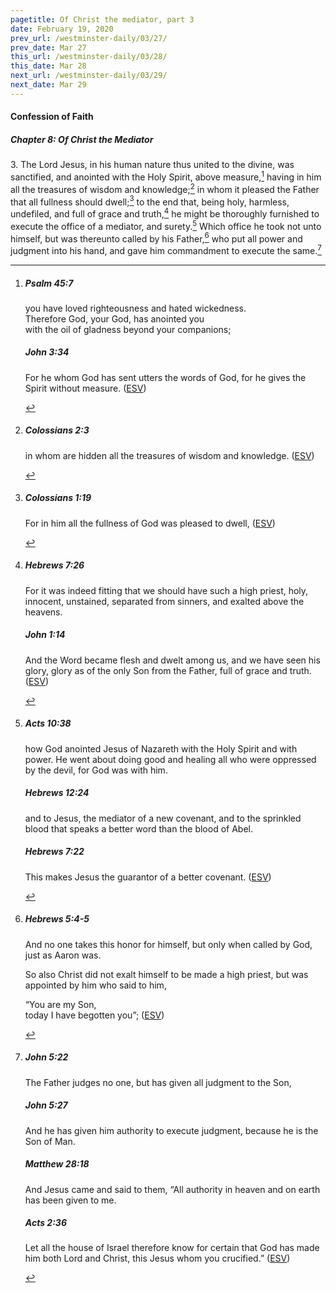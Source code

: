 ```yaml
---
pagetitle: Of Christ the mediator, part 3
date: February 19, 2020
prev_url: /westminster-daily/03/27/
prev_date: Mar 27
this_url: /westminster-daily/03/28/
this_date: Mar 28
next_url: /westminster-daily/03/29/
next_date: Mar 29
---
```


#### Confession of Faith

##### Chapter 8: Of Christ the Mediator

3\. The Lord Jesus, in his human nature thus united to the divine, was sanctified, and anointed with the Holy Spirit, above measure,[^fnref:wcf1] having in him all the treasures of wisdom and knowledge;[^fnref:wcf2] in whom it pleased the Father that all fullness should dwell;[^fnref:wcf3] to the end that, being holy, harmless, undefiled, and full of grace and truth,[^fnref:wcf4] he might be thoroughly furnished to execute the office of a mediator, and surety.[^fnref:wcf5] Which office he took not unto himself, but was thereunto called by his Father,[^fnref:wcf6] who put all power and judgment into his hand, and gave him commandment to execute the same.[^fnref:wcf7]

[^fnref:wcf1]: <div class="esv"><h5>Psalm 45:7</h5> <div class="esv-text"><div class="block-indent"> <p class="line-group" id="p19045007.01-1"><span class="indent"></span>you have loved righteousness and hated wickedness.<br /> Therefore God, your God, has anointed you<br /> <span class="indent"></span>with the oil of gladness beyond your companions;</p> </div> </div><h5>John 3:34</h5> <div class="esv-text"><p id="p43003034.01-2">For he whom God has sent utters the words of God, for he gives the Spirit without measure.  (<a href="http://www.esv.org" class="copyright">ESV</a>)</p> </div> </div>

[^fnref:wcf2]: <div class="esv"><h5>Colossians 2:3</h5> <div class="esv-text"><p id="p51002003.01-1">in whom are hidden all the treasures of wisdom and knowledge.  (<a href="http://www.esv.org" class="copyright">ESV</a>)</p> </div> </div>

[^fnref:wcf3]: <div class="esv"><h5>Colossians 1:19</h5> <div class="esv-text"><p id="p51001019.01-1">For in him all the fullness of God was pleased to dwell,  (<a href="http://www.esv.org" class="copyright">ESV</a>)</p> </div> </div>

[^fnref:wcf4]: <div class="esv"><h5>Hebrews 7:26</h5> <div class="esv-text"><p id="p58007026.01-1">For it was indeed fitting that we should have such a high priest, holy, innocent, unstained, separated from sinners, and exalted above the heavens.</p> </div><h5>John 1:14</h5> <div class="esv-text"><p id="p43001014.01-2">And the Word became flesh and dwelt among us, and we have seen his glory, glory as of the only Son from the Father, full of grace and truth.  (<a href="http://www.esv.org" class="copyright">ESV</a>)</p> </div> </div>

[^fnref:wcf5]: <div class="esv"><h5>Acts 10:38</h5> <div class="esv-text"><p id="p44010038.01-1">how God anointed Jesus of Nazareth with the Holy Spirit and with power. He went about doing good and healing all who were oppressed by the devil, for God was with him.</p> </div><h5>Hebrews 12:24</h5> <div class="esv-text"><p id="p58012024.01-2">and to Jesus, the mediator of a new covenant, and to the sprinkled blood that speaks a better word than the blood of Abel.</p> </div><h5>Hebrews 7:22</h5> <div class="esv-text"><p class="same-paragraph" id="p58007022.01-3">This makes Jesus the guarantor of a better covenant.  (<a href="http://www.esv.org" class="copyright">ESV</a>)</p> </div> </div>

[^fnref:wcf6]: <div class="esv"><h5>Hebrews 5:4-5</h5> <div class="esv-text"><p id="p58005004.01-1">And no one takes this honor for himself, but only when called by God, just as Aaron was.</p>  <p id="p58005005.01-1">So also Christ did not exalt himself to be made a high priest, but was appointed by him who said to him,</p> <div class="block-indent"> <p class="line-group" id="p58005005.23-1">&#8220;You are my Son,<br /> <span class="indent"></span>today I have begotten you&#8221;;  (<a href="http://www.esv.org" class="copyright">ESV</a>)</p> </div> </div> </div>

[^fnref:wcf7]: <div class="esv"><h5>John 5:22</h5> <div class="esv-text"><p id="p43005022.01-1"><span class="woc">The Father judges no one, but has given all judgment to the Son,</span></p> </div><h5>John 5:27</h5> <div class="esv-text"><p id="p43005027.01-2"><span class="woc">And he has given him authority to execute judgment, because he is the Son of Man.</span></p> </div><h5>Matthew 28:18</h5> <div class="esv-text"><p id="p40028018.01-3">And Jesus came and said to them, <span class="woc">&#8220;All authority in heaven and on earth has been given to me.</span></p> </div><h5>Acts 2:36</h5> <div class="esv-text"><p class="same-paragraph" id="p44002036.01-4">Let all the house of Israel therefore know for certain that God has made him both Lord and Christ, this Jesus whom you crucified.&#8221;  (<a href="http://www.esv.org" class="copyright">ESV</a>)</p> </div> </div>

